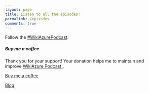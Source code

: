 ```yaml
---
layout: page
title: Listen to all the episodes!
permalink: /episodes
comments: true
---
```


<div class="row justify-content-between">
<div class="col-md-8 pr-5">

<p><script src="https://www.buzzsprout.com/704541.js?player=large" type="text/javascript" charset="utf-8"></script></p>

<p>Follow the  <a href="https://twitter.com/hashtag/WikiAzurePodcast">#WikiAzurePodcast</a>.</p>

</div>

<div class="col-md-4">

<div class="sticky-top sticky-top-80">
<h5>Buy me a coffee</h5>

<p>Thank you for your support! Your donation helps me to maintain and improve <a target="_blank" href="https://github.com/wowthemesnet/mediumish-theme-jekyll">WikiAzure Podcast <i class="fab fa-github"></i></a>.</p>

<a target="_blank" href="https://www.paypal.com/cgi-bin/webscr?cmd=_donations&business=UMSKQ3JWADJZG&currency_code=USD&source=url" class="btn btn-danger">Buy me a coffee</a>

<a target="_blank" href="https://wikiazure.com/blog" class="btn btn-warning">Blog</a>

</div>
</div>
</div>
